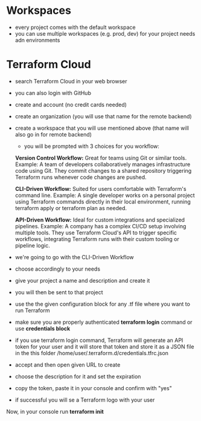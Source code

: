 # Workspaces
- every project comes with the default workspace
- you can use multiple workspaces (e.g. prod, dev) for your project needs adn environments

# Terraform Cloud
- search Terraform Cloud in your web browser
- you can also login with GitHub
- create and account (no credit cards needed)
- create an organization (you will use that name for the remote backend) 
- create a workspace that you will use mentioned above (that name will also go in for remote backend)
    - you will be prompted with 3 choices for you workflow:
    
    **Version Control Workflow:** Great for teams using Git or similar tools. Example: A team of developers collaboratively manages infrastructure code using Git. They commit changes to a shared repository triggering Terraform runs whenever code changes are pushed.

    **CLI-Driven Workflow:** Suited for users comfortable with Terraform's command line. Example: A single developer works on a personal project using Terraform commands directly in their local environment, running terraform apply or terraform plan as needed.

    **API-Driven Workflow:** Ideal for custom integrations and specialized pipelines. Example: A company has a complex CI/CD setup involving multiple tools. They use Terraform Cloud's API to trigger specific workflows, integrating Terraform runs with their custom tooling or pipeline logic.

- we're going to go with the CLI-Driven Workflow
- choose accordingly to your needs
- give your project a name and description and create it

- you will then be sent to that project
- use the the given configuration block for any .tf file where you want to run Terraform

- make sure you are properly authenticated **terraform login** command or use **credentials block**
- if you use terraform login command, Terraform will generate an API token for your user and it will store that token and store it as a JSON file in the this folder /home/user/.terraform.d/credentials.tfrc.json
- accept and then open given URL to create
- choose the description for it and set the expiration
- copy the token, paste it in your console and confirm with "yes"
- if successful you will se a Terraform logo with your user


Now, in your console run **terraform init** 